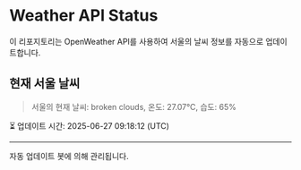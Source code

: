 
# Weather API Status

이 리포지토리는 OpenWeather API를 사용하여 서울의 날씨 정보를 자동으로 업데이트합니다.

## 현재 서울 날씨
> 서울의 현재 날씨: broken clouds, 온도: 27.07°C, 습도: 65%

⏳ 업데이트 시간: 2025-06-27 09:18:12 (UTC)

---
자동 업데이트 봇에 의해 관리됩니다.
